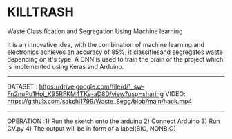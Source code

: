 # KILLTRASH

Waste Classification and Segregation Using Machine learning

It is an innovative idea, with the combination of machine learning and electronics achieves an accuracy of 85%, it classifiesand segregates waste depending on it's type. A CNN is used to train the brain of the project which is implemented using Keras and Arduino.
______________________________________________________________________________________________________________________________
DATASET : https://drive.google.com/file/d/1_sw-Fn2nuPu1Hpi_K95RFKM4TKe-aD8D/view?usp=sharing
VIDEO: https://github.com/sakshi1799/Waste_Segg/blob/main/hack.mp4
______________________________________________________________________________________________________________________________
OPERATION :1) Run the sketch onto the arduino
           2) Connect Arduino
           3) Run CV.py
           4) The output will be in form of a label(BIO, NONBIO)



